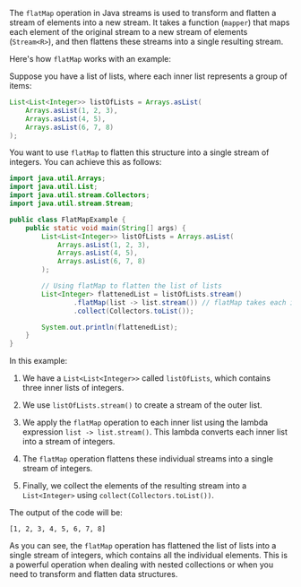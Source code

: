 The `flatMap` operation in Java streams is used to transform and flatten a stream of elements into a new stream. It takes a function (`mapper`) that maps each element of the original stream to a new stream of elements (`Stream<R>`), and then flattens these streams into a single resulting stream.

Here's how `flatMap` works with an example:

Suppose you have a list of lists, where each inner list represents a group of items:

```java
List<List<Integer>> listOfLists = Arrays.asList(
    Arrays.asList(1, 2, 3),
    Arrays.asList(4, 5),
    Arrays.asList(6, 7, 8)
);
```

You want to use `flatMap` to flatten this structure into a single stream of integers. You can achieve this as follows:

```java
import java.util.Arrays;
import java.util.List;
import java.util.stream.Collectors;
import java.util.stream.Stream;

public class FlatMapExample {
    public static void main(String[] args) {
        List<List<Integer>> listOfLists = Arrays.asList(
            Arrays.asList(1, 2, 3),
            Arrays.asList(4, 5),
            Arrays.asList(6, 7, 8)
        );

        // Using flatMap to flatten the list of lists
        List<Integer> flattenedList = listOfLists.stream()
                .flatMap(list -> list.stream()) // flatMap takes each inner list and converts it to a stream
                .collect(Collectors.toList());

        System.out.println(flattenedList);
    }
}
```

In this example:

1. We have a `List<List<Integer>>` called `listOfLists`, which contains three inner lists of integers.

2. We use `listOfLists.stream()` to create a stream of the outer list.

3. We apply the `flatMap` operation to each inner list using the lambda expression `list -> list.stream()`. This lambda converts each inner list into a stream of integers.

4. The `flatMap` operation flattens these individual streams into a single stream of integers.

5. Finally, we collect the elements of the resulting stream into a `List<Integer>` using `collect(Collectors.toList())`.

The output of the code will be:

```
[1, 2, 3, 4, 5, 6, 7, 8]
```

As you can see, the `flatMap` operation has flattened the list of lists into a single stream of integers, which contains all the individual elements. This is a powerful operation when dealing with nested collections or when you need to transform and flatten data structures.